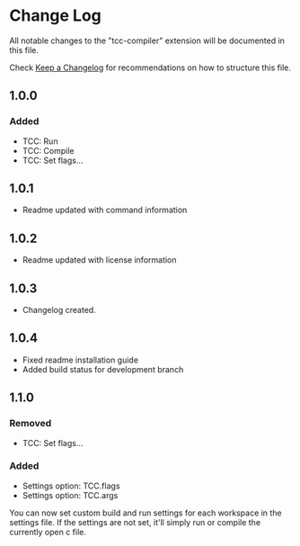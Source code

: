 # Change Log
All notable changes to the "tcc-compiler" extension will be documented in this file.

Check [Keep a Changelog](http://keepachangelog.com/) for recommendations on how to structure this file.

## 1.0.0
### Added
- TCC: Run
- TCC: Compile
- TCC: Set flags...

## 1.0.1
- Readme updated with command information

## 1.0.2
- Readme updated with license information

## 1.0.3
- Changelog created.

## 1.0.4
- Fixed readme installation guide
- Added build status for development branch

## 1.1.0
### Removed
- TCC: Set flags...
### Added
- Settings option: TCC.flags
- Settings option: TCC.args

You can now set custom build and run settings for each workspace in the settings file.
If the settings are not set, it'll simply run or compile the currently open c file.
